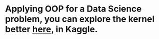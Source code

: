 # Applying OOP for a Data Science problem, you can explore the kernel better <a href="https://www.kaggle.com/code/alaasedeeq/object-oriented-programming-for-data-science">here</a>, in Kaggle.
